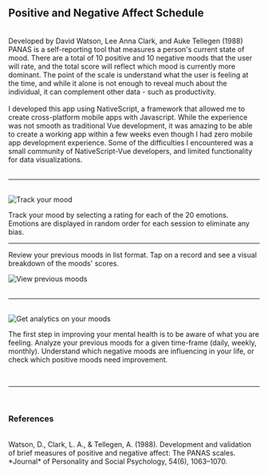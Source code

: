 ## Positive and Negative Affect Schedule ##
<br/>
Developed by David Watson, Lee Anna Clark, and Auke Tellegen (1988) PANAS is a self-reporting tool that measures a person's current state of mood. There are a total of 10 positive and 10 negative moods that the user will rate, and the total score will reflect which mood is currently more dominant. The point of the scale is understand what the user is feeling at the time, and while it alone is not enough to reveal much about the individual, it can complement other data - such as productivity. 
<br /><br />  
I developed this app using NativeScript, a framework that allowed me to create cross-platform mobile apps with Javascript. While the experience was not smooth as traditional Vue development, it was amazing to be able to create a working app within a few weeks even though I had zero mobile app development experience. Some of the difficulties I encountered was a small community of NativeScript-Vue developers, and limited functionality for data visualizations.     
<br />

<br />
<hr>
<br />

<div class="flex flex-col items-center">
    <img class="border-2 max-w-xs" src="/images/panas-start.gif" alt="Track your mood" />
    <br />
    <p class="">
        Track your mood by selecting a rating for each of the 20 emotions. Emotions are displayed in random order for each session to eliminate any bias.
    </p>
    </div>
<hr class="my-6" />


<div class="flex justify-between md:justify-center flex-row space-x-12">
    <p class="max-w-xs">
            Review your previous moods in list format. Tap on a record and see a visual breakdown of the moods' scores.
        </p>
    <img class="max-w-xs" src="/images/panas-history.gif" alt="View previous moods" />   
</div>

 <br />
 <hr>
 <br />

  <div class="flex justify-between md:justify-center flex-row space-x-12">
      <img class="border-2 max-w-xs" src="/images/panas-analytics.gif" alt="Get analytics on your moods" />
      <p class="max-w-xs">
          The first step in improving your mental health is to be aware of what you are feeling. Analyze your previous moods for a given time-frame (daily, weekly, monthly). Understand which negative moods are influencing in your life, or check which positive moods need improvement.
      </p>
  </div>

<br />
<hr>
<br />

### References
<br />
Watson, D., Clark, L. A., & Tellegen, A. (1988). Development and validation of brief measures of positive and negative affect: The PANAS scales. *Journal* of Personality and Social Psychology, 54(6), 1063–1070.
